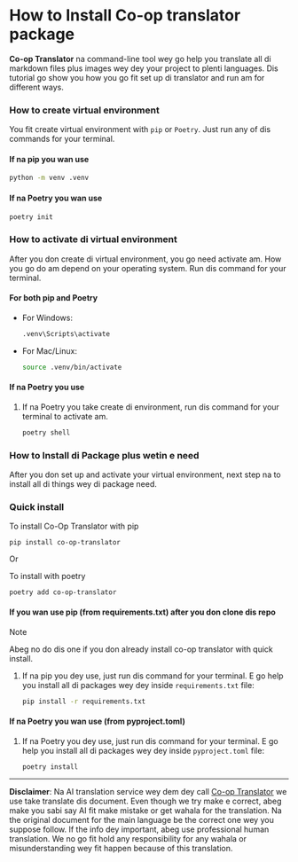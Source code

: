 <!--
CO_OP_TRANSLATOR_METADATA:
{
  "original_hash": "510827ad22a2031a50838919c3594828",
  "translation_date": "2025-10-22T11:17:17+00:00",
  "source_file": "getting_started/command-line-guide/install-package.md",
  "language_code": "pcm"
}
-->
# How to Install Co-op translator package

**Co-op Translator** na command-line tool wey go help you translate all di markdown files plus images wey dey your project to plenti languages. Dis tutorial go show you how you go fit set up di translator and run am for different ways.

### How to create virtual environment

You fit create virtual environment with `pip` or `Poetry`. Just run any of dis commands for your terminal.

#### If na pip you wan use

```bash
python -m venv .venv
```

#### If na Poetry you wan use

```bash
poetry init
```

### How to activate di virtual environment

After you don create di virtual environment, you go need activate am. How you go do am depend on your operating system. Run dis command for your terminal.

#### For both pip and Poetry

- For Windows:

    ```bash
    .venv\Scripts\activate
    ```

- For Mac/Linux:

    ```bash
    source .venv/bin/activate
    ```

#### If na Poetry you use

1. If na Poetry you take create di environment, run dis command for your terminal to activate am.

    ```bash
    poetry shell
    ```

### How to Install di Package plus wetin e need

After you don set up and activate your virtual environment, next step na to install all di things wey di package need.

### Quick install

To install Co-Op Translator with pip

```
pip install co-op-translator
```
Or

To install with poetry
```
poetry add co-op-translator
```

#### If you wan use pip (from requirements.txt) after you don clone dis repo

> [!NOTE]
> Abeg no do dis one if you don already install co-op translator with quick install.

1. If na pip you dey use, just run dis command for your terminal. E go help you install all di packages wey dey inside `requirements.txt` file:

    ```bash
    pip install -r requirements.txt
    ```

#### If na Poetry you wan use (from pyproject.toml)

1. If na Poetry you dey use, just run dis command for your terminal. E go help you install all di packages wey dey inside `pyproject.toml` file:

    ```bash
    poetry install
    ```

---

**Disclaimer**:
Na AI translation service wey dem dey call [Co-op Translator](https://github.com/Azure/co-op-translator) we use take translate dis document. Even though we try make e correct, abeg make you sabi say AI fit make mistake or get wahala for the translation. Na the original document for the main language be the correct one wey you suppose follow. If the info dey important, abeg use professional human translation. We no go fit hold any responsibility for any wahala or misunderstanding wey fit happen because of this translation.